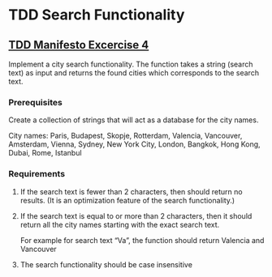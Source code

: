 # TDD Search Functionality

## [TDD Manifesto Excercise 4](https://tddmanifesto.com/exercises/)

Implement a city search functionality. The function takes a string (search text) as input and returns the found cities which corresponds to the search text.

### Prerequisites

Create a collection of strings that will act as a database for the city names.

City names: Paris, Budapest, Skopje, Rotterdam, Valencia, Vancouver, Amsterdam, Vienna, Sydney, New York City, London, Bangkok, Hong Kong, Dubai, Rome, Istanbul

### Requirements

1. If the search text is fewer than 2 characters, then should return no results. (It is an optimization feature of the search functionality.)
2. If the search text is equal to or more than 2 characters, then it should return all the city names starting with the exact search text.

    For example for search text “Va”, the function should return Valencia and Vancouver

3. The search functionality should be case insensitive
